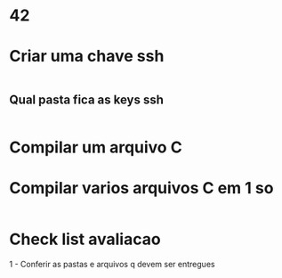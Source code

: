 # 42

# Criar uma chave ssh

```
```
## Qual pasta fica as keys ssh
```
```
# Compilar um arquivo C

# Compilar varios arquivos C em 1 so

```
```

# Check list avaliacao

1 - Conferir as pastas e arquivos q devem ser entregues

